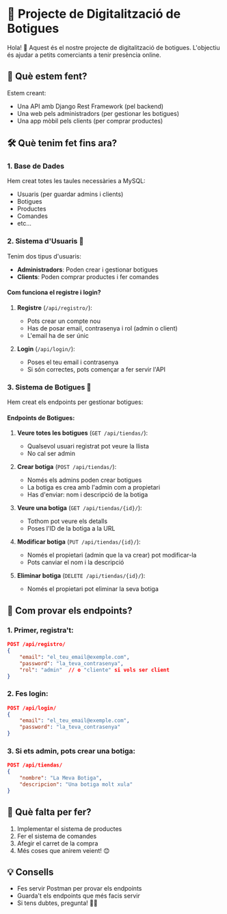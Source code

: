 # 🏪 Projecte de Digitalització de Botigues

Hola! 👋 Aquest és el nostre projecte de digitalització de botigues. L'objectiu és ajudar a petits comerciants a tenir presència online.

## 📱 Què estem fent?

Estem creant:
- Una API amb Django Rest Framework (pel backend)
- Una web pels administradors (per gestionar les botigues)
- Una app mòbil pels clients (per comprar productes)

## 🛠️ Què tenim fet fins ara?

### 1. Base de Dades
Hem creat totes les taules necessàries a MySQL:
- Usuaris (per guardar admins i clients)
- Botigues
- Productes
- Comandes
- etc...

### 2. Sistema d'Usuaris 👤
Tenim dos tipus d'usuaris:
- **Administradors**: Poden crear i gestionar botigues
- **Clients**: Poden comprar productes i fer comandes

#### Com funciona el registre i login?
1. **Registre** (`/api/registro/`):
   - Pots crear un compte nou
   - Has de posar email, contrasenya i rol (admin o client)
   - L'email ha de ser únic

2. **Login** (`/api/login/`):
   - Poses el teu email i contrasenya
   - Si són correctes, pots començar a fer servir l'API

### 3. Sistema de Botigues 🏪
Hem creat els endpoints per gestionar botigues:

#### Endpoints de Botigues:
1. **Veure totes les botigues** (`GET /api/tiendas/`):
   - Qualsevol usuari registrat pot veure la llista
   - No cal ser admin

2. **Crear botiga** (`POST /api/tiendas/`):
   - Només els admins poden crear botigues
   - La botiga es crea amb l'admin com a propietari
   - Has d'enviar: nom i descripció de la botiga

3. **Veure una botiga** (`GET /api/tiendas/{id}/`):
   - Tothom pot veure els detalls
   - Poses l'ID de la botiga a la URL

4. **Modificar botiga** (`PUT /api/tiendas/{id}/`):
   - Només el propietari (admin que la va crear) pot modificar-la
   - Pots canviar el nom i la descripció

5. **Eliminar botiga** (`DELETE /api/tiendas/{id}/`):
   - Només el propietari pot eliminar la seva botiga

## 📝 Com provar els endpoints?

### 1. Primer, registra't:
```json
POST /api/registro/
{
    "email": "el_teu_email@exemple.com",
    "password": "la_teva_contrasenya",
    "rol": "admin"  // o "cliente" si vols ser client
}
```

### 2. Fes login:
```json
POST /api/login/
{
    "email": "el_teu_email@exemple.com",
    "password": "la_teva_contrasenya"
}
```

### 3. Si ets admin, pots crear una botiga:
```json
POST /api/tiendas/
{
    "nombre": "La Meva Botiga",
    "descripcion": "Una botiga molt xula"
}
```

## 🚧 Què falta per fer?
1. Implementar el sistema de productes
2. Fer el sistema de comandes
3. Afegir el carret de la compra
4. Més coses que anirem veient! 😊

## 💡 Consells
- Fes servir Postman per provar els endpoints
- Guarda't els endpoints que més facis servir
- Si tens dubtes, pregunta! 🙋‍♂️